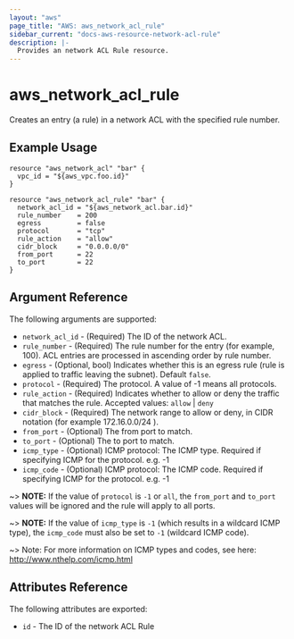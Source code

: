 ```yaml
---
layout: "aws"
page_title: "AWS: aws_network_acl_rule"
sidebar_current: "docs-aws-resource-network-acl-rule"
description: |-
  Provides an network ACL Rule resource.
---
```


# aws\_network\_acl\_rule

Creates an entry (a rule) in a network ACL with the specified rule number.

## Example Usage

```
resource "aws_network_acl" "bar" {
  vpc_id = "${aws_vpc.foo.id}"
}

resource "aws_network_acl_rule" "bar" {
  network_acl_id = "${aws_network_acl.bar.id}"
  rule_number    = 200
  egress         = false
  protocol       = "tcp"
  rule_action    = "allow"
  cidr_block     = "0.0.0.0/0"
  from_port      = 22
  to_port        = 22
}
```

## Argument Reference

The following arguments are supported:

* `network_acl_id` - (Required) The ID of the network ACL.
* `rule_number` - (Required) The rule number for the entry (for example, 100). ACL entries are processed in ascending order by rule number.
* `egress` - (Optional, bool) Indicates whether this is an egress rule (rule is applied to traffic leaving the subnet). Default `false`.
* `protocol` - (Required) The protocol. A value of -1 means all protocols.
* `rule_action` - (Required) Indicates whether to allow or deny the traffic that matches the rule. Accepted values: `allow` | `deny`
* `cidr_block` - (Required) The network range to allow or deny, in CIDR notation (for example 172.16.0.0/24 ).
* `from_port` - (Optional) The from port to match.
* `to_port` - (Optional) The to port to match.
* `icmp_type` - (Optional) ICMP protocol: The ICMP type. Required if specifying ICMP for the protocol. e.g. -1
* `icmp_code` - (Optional) ICMP protocol: The ICMP code. Required if specifying ICMP for the protocol. e.g. -1

~> **NOTE:** If the value of `protocol` is `-1` or `all`, the `from_port` and `to_port` values will be ignored and the rule will apply to all ports.

~> **NOTE:** If the value of `icmp_type` is `-1` (which results in a wildcard ICMP type), the `icmp_code` must also be set to `-1` (wildcard ICMP code).

~> Note: For more information on ICMP types and codes, see here: http://www.nthelp.com/icmp.html

## Attributes Reference

The following attributes are exported:

* `id` - The ID of the network ACL Rule
